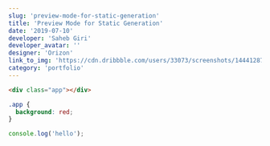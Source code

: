```yaml
---
slug: 'preview-mode-for-static-generation'
title: 'Preview Mode for Static Generation'
date: '2019-07-10'
developer: 'Saheb Giri'
developer_avatar: ''
designer: 'Orizon'
link_to_img: 'https://cdn.dribbble.com/users/33073/screenshots/14441287/media/5c59e4dc1adb74f16cd135afb6066f21.png?compress=1&resize=600x450'
category: 'portfolio'
---
```


```html
<div class="app"></div>
```

```css
.app {
  background: red;
}
```

```js
console.log('hello');
```
